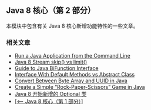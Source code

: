 ## Java 8 核心（第 2 部分）

本模块中包含有关 Java 8 核心新增功能特性的一些文章。

### 相关文章
- [Run a Java Application from the Command Line](https://www.baeldung.com/java-run-jar-with-arguments)
- [Java 8 Stream skip() vs limit()](https://www.baeldung.com/java-stream-skip-vs-limit)
- [Guide to Java BiFunction Interface](https://www.baeldung.com/java-bifunction-interface)
- [Interface With Default Methods vs Abstract Class](https://www.baeldung.com/java-interface-default-method-vs-abstract-class)
- [Convert Between Byte Array and UUID in Java](https://www.baeldung.com/java-byte-array-to-uuid)
- [Create a Simple “Rock-Paper-Scissors” Game in Java](https://www.baeldung.com/java-rock-paper-scissors)
- [Java 8 开始新增的 Optional 类](https://www.ossez.com/t/java-8-optional/13964)
- [[<-- Java 8 核心（第 1 部分）]](/core-java-modules/core-java-8)
